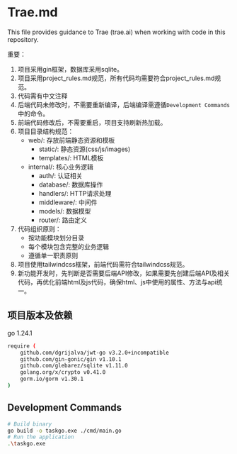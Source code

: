 # Trae.md

This file provides guidance to Trae (trae.ai) when working with code in this repository.

重要：
1. 项目采用gin框架，数据库采用sqlite。
2. 项目采用project_rules.md规范，所有代码均需要符合project_rules.md规范。
3. 代码需有中文注释
4. 后端代码未修改时，不需要重新编译，后端编译需遵循`Development Commands`中的命令。
5. 前端代码修改后，不需要重启，项目支持刷新热加载。
6. 项目目录结构规范：
   - web/: 存放前端静态资源和模板
     - static/: 静态资源(css/js/images)
     - templates/: HTML模板
   - internal/: 核心业务逻辑
     - auth/: 认证相关
     - database/: 数据库操作
     - handlers/: HTTP请求处理
     - middleware/: 中间件
     - models/: 数据模型
     - router/: 路由定义
7. 代码组织原则：
   - 按功能模块划分目录
   - 每个模块包含完整的业务逻辑
   - 遵循单一职责原则
8. 项目使用tailwindcss框架，前端代码需符合tailwindcss规范。
9. 新功能开发时，先判断是否需要后端API修改，如果需要先创建后端API及相关代码，再优化前端html及js代码，确保html、js中使用的属性、方法与api统一。


## 项目版本及依赖

go 1.24.1

```bash
require (
	github.com/dgrijalva/jwt-go v3.2.0+incompatible
	github.com/gin-gonic/gin v1.10.1
	github.com/glebarez/sqlite v1.11.0
	golang.org/x/crypto v0.41.0
	gorm.io/gorm v1.30.1
)
```

## Development Commands

```bash
# Build binary
go build -o taskgo.exe ./cmd/main.go
# Run the application
.\taskgo.exe 
```
